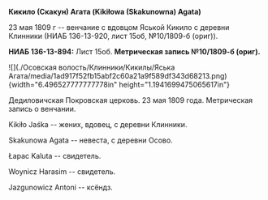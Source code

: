 **Кикило (Скакун) Агата (Kikiłowa (Skakunowna) Agata)**

23 мая 1809 г -- венчание с вдовцом Яськой Кикило с деревни Клинники
(НИАБ 136-13-920, лист 15об, №10/1809-б (ориг)).

**НИАБ 136-13-894:** Лист 15об. **Метрическая запись №10/1809-б
(ориг).**

![](./Осовская волость/Клинники/Кикилы/Яська Агата/media/1ad917f52fb15abf2c60a21a9f589df343d68213.png){width="6.496527777777778in"
height="1.1941699475065617in"}

Дедиловичская Покровская церковь. 23 мая 1809 года. Метрическая запись о
венчании.

Kikiło Jaśka -- жених, вдовец, с деревни Клинники.

Skakunowa Agata -- невеста, с деревни Осовo.

Łapac Kaluta -- свидетель.

Woynicz Harasim -- свидетель.

Jazgunowicz Antoni -- ксёндз.
